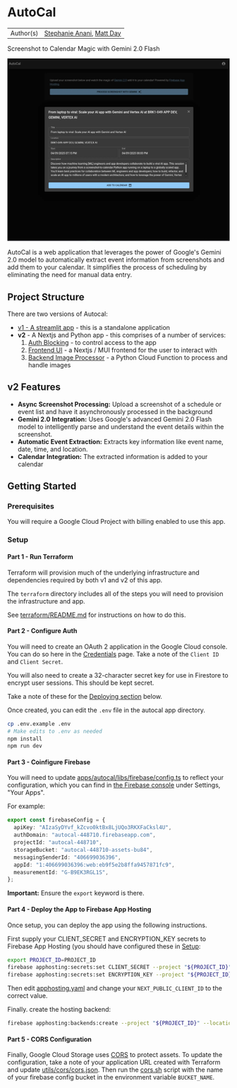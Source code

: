 # AutoCal

|           |                                                                                               |
| --------- | --------------------------------------------------------------------------------------------- |
| Author(s) | [Stephanie Anani](https://github.com/stephanieanani), [Matt Day](https://github.com/mattsday) |

Screenshot to Calendar Magic with Gemini 2.0 Flash

![AutoCal Preview](complete.webp)

AutoCal is a web application that leverages the power of Google's Gemini 2.0 model to automatically extract event information from screenshots and add them to your calendar. It simplifies the process of scheduling by eliminating the need for manual data entry.

## Project Structure

There are two versions of Autocal:

- [v1 - A streamlit app](apps/autocal-legacy/) - this is a standalone application
- **v2** - A Nextjs and Python app - this comprises of a number of services:
  1. [Auth Blocking](services/auth-blocking/) - to control access to the app
  2. [Frontend UI](apps/autocal/) - a Nextjs / MUI frontend for the user to interact with
  3. [Backend Image Processor](services/image-processor/) - a Python Cloud Function to process and handle images

## v2 Features

- **Async Screenshot Processing:** Upload a screenshot of a schedule or event list and have it asynchronously processed in the background
- **Gemini 2.0 Integration:** Uses Google's advanced Gemini 2.0 Flash model to intelligently parse and understand the event details within the screenshot.
- **Automatic Event Extraction:** Extracts key information like event name, date, time, and location.
- **Calendar Integration:** The extracted information is added to your calendar

## Getting Started

### Prerequisites

You will require a Google Cloud Project with billing enabled to use this app.

### Setup

#### Part 1 - Run Terraform

Terraform will provision much of the underlying infrastructure and dependencies required by both v1 and v2 of this app.

The `terraform` directory includes all of the steps you will need to provision the infrastructure and app.

See [terraform/README.md](terraform/README.md) for instructions on how to do this.

#### Part 2 - Configure Auth

You will need to create an OAuth 2 application in the Google Cloud console. You can do so here in the [Credentials](https://console.cloud.google.com/apis/credentials) page. Take a note of the `Client ID` and `Client Secret`.

You will also need to create a 32-character secret key for use in Firestore to encrypt user sessions. This should be kept secret.

Take a note of these for the [Deploying section](#part-4---deploy-the-app-to-firebase-app-hosting) below.

Once created, you can edit the `.env` file in the autocal app directory.

```sh
cp .env.example .env
# Make edits to .env as needed
npm install
npm run dev
```

#### Part 3 - Coinfigure Firebase

You will need to update [apps/autocal/libs/firebase/config.ts](apps/autocal/libs/firebase/config.ts) to reflect your configuration, which you can find in [the Firebase console](https://console.firebase.google.com/) under Settings, "Your Apps".

For example:

```ts
export const firebaseConfig = {
  apiKey: "AIzaSyDYvf_kZcvo0ktBx8LjUQo3RKXFaCksl4U",
  authDomain: "autocal-448710.firebaseapp.com",
  projectId: "autocal-448710",
  storageBucket: "autocal-448710-assets-bu84",
  messagingSenderId: "406699036396",
  appId: "1:406699036396:web:eb9f5e2b8ffa9457871fc9",
  measurementId: "G-B9EK3RGL1S",
};
```

**Important:** Ensure the `export` keyword is there.

#### Part 4 - Deploy the App to Firebase App Hosting

Once setup, you can deploy the app using the following instructions.

First supply your CLIENT_SECRET and ENCRYPTION_KEY secrets to Firebase App Hosting (you should have configured these in [Setup](#setup):

```sh
export PROJECT_ID=PROJECT_ID
firebase apphosting:secrets:set CLIENT_SECRET --project "${PROJECT_ID}"
firebase apphosting:secrets:set ENCRYPTION_KEY --project "${PROJECT_ID}"
```

Then edit [apphosting.yaml](apphosting.yaml) and change your `NEXT_PUBLIC_CLIENT_ID` to the correct value.

Finally. create the hosting backend:

```sh
firebase apphosting:backends:create --project "${PROJECT_ID}" --location europe-west4
```

#### Part 5 - CORS Configuration

Finally, Google Cloud Storage uses [CORS](https://cloud.google.com/storage/docs/using-cors) to protect assets. To update the configuration, take a note of your application URL created with Terraform and update [utils/cors/cors.json](utils/cors/cors.json). Then run the [cors.sh](utils/cors/cors.sh) script with the name of your firebase config bucket in the environment variable `BUCKET_NAME`.
